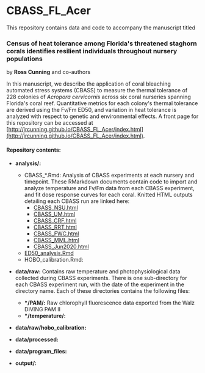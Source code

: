 # CBASS_FL_Acer


This repository contains data and code to accompany the manuscript titled

### Census of heat tolerance among Florida's threatened staghorn corals identifies resilient individuals throughout nursery populations

by **Ross Cunning** and co-authors

In this manuscript, we describe the application of coral bleaching automated stress systems (CBASS) to measure the thermal tolerance of 228 colonies of *Acropora cervicornis* across six coral nurseries spanning Florida's coral reef. Quantitative metrics for each colony's thermal tolerance are derived using the Fv/Fm ED50, and variation in heat tolerance is analyzed with respect to genetic and environmental effects. A front page for this repository can be accessed at [http://jrcunning.github.io/CBASS_FL_Acer/index.html](http://jrcunning.github.io/CBASS_FL_Acer/index.html).

#### Repository contents:

* **analysis/:** 
    + CBASS_\*.Rmd: Analysis of CBASS experiments at each nursery and timepoint. These RMarkdown documents contain code to import and analyze temperature and Fv/Fm data from each CBASS experiment, and fit dose response curves for each coral. Knitted HTML outputs detailing each CBASS run are linked here:
        + [CBASS_NSU.html](analysis/CBASS_NSU.html)
        + [CBASS_UM.html](analysis/CBASS_UM.html)
        + [CBASS_CRF.html](analysis/CBASS_CRF.html)
        + [CBASS_RRT.html](analysis/CBASS_RRT.html)
        + [CBASS_FWC.html](analysis/CBASS_FWC.html)
        + [CBASS_MML.html](analysis/CBASS_MML.html)
        + [CBASS_Jun2020.html](analysis/CBASS_Jun2020.html)
    + [ED50_analysis.Rmd](analysis/ED50_analysis.html)
    + HOBO_calibration.Rmd:
    
* **data/raw:** Contains raw temperature and photophysiological data collected during CBASS experiments. There is one sub-directory for each CBASS experiment run, with the date of the experiment in the directory name. Each of these directories contains the following files:
    + **\*/PAM/:** Raw chlorophyll fluorescence data exported from the Walz DIVING PAM II
    + **\*/temperature/:**
    
* **data/raw/hobo_calibration:**

* **data/processed:**

* **data/program_files:**
    


* **output/:** 
